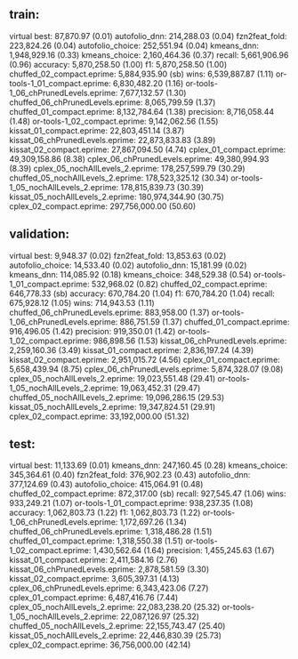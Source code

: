 ## train:
virtual best: 87,870.97 (0.01)
autofolio_dnn: 214,288.03 (0.04)
fzn2feat_fold: 223,824.26 (0.04)
autofolio_choice: 252,551.94 (0.04)
kmeans_dnn: 1,948,929.16 (0.33)
kmeans_choice: 2,160,464.36 (0.37)
recall: 5,661,906.96 (0.96)
accuracy: 5,870,258.50 (1.00)
f1: 5,870,258.50 (1.00)
chuffed_02_compact.eprime: 5,884,935.90 (sb)
wins: 6,539,887.87 (1.11)
or-tools-1_01_compact.eprime: 6,830,482.20 (1.16)
or-tools-1_06_chPrunedLevels.eprime: 7,677,132.57 (1.30)
chuffed_06_chPrunedLevels.eprime: 8,065,799.59 (1.37)
chuffed_01_compact.eprime: 8,132,784.64 (1.38)
precision: 8,716,058.44 (1.48)
or-tools-1_02_compact.eprime: 9,142,062.56 (1.55)
kissat_01_compact.eprime: 22,803,451.14 (3.87)
kissat_06_chPrunedLevels.eprime: 22,873,833.83 (3.89)
kissat_02_compact.eprime: 27,867,094.50 (4.74)
cplex_01_compact.eprime: 49,309,158.86 (8.38)
cplex_06_chPrunedLevels.eprime: 49,380,994.93 (8.39)
cplex_05_nochAllLevels_2.eprime: 178,257,599.79 (30.29)
chuffed_05_nochAllLevels_2.eprime: 178,523,325.12 (30.34)
or-tools-1_05_nochAllLevels_2.eprime: 178,815,839.73 (30.39)
kissat_05_nochAllLevels_2.eprime: 180,974,344.90 (30.75)
cplex_02_compact.eprime: 297,756,000.00 (50.60)
## validation:
virtual best: 9,948.37 (0.02)
fzn2feat_fold: 13,853.63 (0.02)
autofolio_choice: 14,533.40 (0.02)
autofolio_dnn: 15,181.99 (0.02)
kmeans_dnn: 114,085.92 (0.18)
kmeans_choice: 348,529.38 (0.54)
or-tools-1_01_compact.eprime: 532,968.02 (0.82)
chuffed_02_compact.eprime: 646,778.33 (sb)
accuracy: 670,784.20 (1.04)
f1: 670,784.20 (1.04)
recall: 675,928.12 (1.05)
wins: 714,943.53 (1.11)
chuffed_06_chPrunedLevels.eprime: 883,958.00 (1.37)
or-tools-1_06_chPrunedLevels.eprime: 886,751.59 (1.37)
chuffed_01_compact.eprime: 916,496.05 (1.42)
precision: 919,350.01 (1.42)
or-tools-1_02_compact.eprime: 986,898.56 (1.53)
kissat_06_chPrunedLevels.eprime: 2,259,160.36 (3.49)
kissat_01_compact.eprime: 2,836,197.24 (4.39)
kissat_02_compact.eprime: 2,951,015.72 (4.56)
cplex_01_compact.eprime: 5,658,439.94 (8.75)
cplex_06_chPrunedLevels.eprime: 5,874,328.07 (9.08)
cplex_05_nochAllLevels_2.eprime: 19,023,551.48 (29.41)
or-tools-1_05_nochAllLevels_2.eprime: 19,063,452.31 (29.47)
chuffed_05_nochAllLevels_2.eprime: 19,096,286.15 (29.53)
kissat_05_nochAllLevels_2.eprime: 19,347,824.51 (29.91)
cplex_02_compact.eprime: 33,192,000.00 (51.32)
## test:
virtual best: 11,133.69 (0.01)
kmeans_dnn: 247,160.45 (0.28)
kmeans_choice: 345,364.61 (0.40)
fzn2feat_fold: 376,902.23 (0.43)
autofolio_dnn: 377,124.69 (0.43)
autofolio_choice: 415,064.91 (0.48)
chuffed_02_compact.eprime: 872,317.00 (sb)
recall: 927,545.47 (1.06)
wins: 933,249.21 (1.07)
or-tools-1_01_compact.eprime: 938,237.35 (1.08)
accuracy: 1,062,803.73 (1.22)
f1: 1,062,803.73 (1.22)
or-tools-1_06_chPrunedLevels.eprime: 1,172,697.26 (1.34)
chuffed_06_chPrunedLevels.eprime: 1,318,486.28 (1.51)
chuffed_01_compact.eprime: 1,318,550.38 (1.51)
or-tools-1_02_compact.eprime: 1,430,562.64 (1.64)
precision: 1,455,245.63 (1.67)
kissat_01_compact.eprime: 2,411,584.16 (2.76)
kissat_06_chPrunedLevels.eprime: 2,878,581.59 (3.30)
kissat_02_compact.eprime: 3,605,397.31 (4.13)
cplex_06_chPrunedLevels.eprime: 6,343,423.06 (7.27)
cplex_01_compact.eprime: 6,487,416.76 (7.44)
cplex_05_nochAllLevels_2.eprime: 22,083,238.20 (25.32)
or-tools-1_05_nochAllLevels_2.eprime: 22,087,126.97 (25.32)
chuffed_05_nochAllLevels_2.eprime: 22,155,743.47 (25.40)
kissat_05_nochAllLevels_2.eprime: 22,446,830.39 (25.73)
cplex_02_compact.eprime: 36,756,000.00 (42.14)
